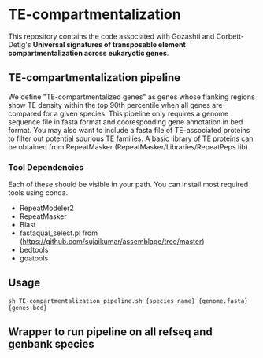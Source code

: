 # TE-compartmentalization

This repository contains the code associated with Gozashti and Corbett-Detig's **Universal signatures of transposable element compartmentalization across eukaryotic genes**. 

## TE-compartmentalization pipeline

We define "TE-compartmentalized genes" as genes whose flanking regions show TE density within the top 90th percentile when all genes are compared for a given species. This pipeline only requires a genome sequence file in fasta format and cooresponding gene annotation in bed format. You may also want to include a fasta file of TE-associated proteins to filter out potential spurious TE families. A basic library of TE proteins can be obtained from RepeatMasker (RepeatMasker/Libraries/RepeatPeps.lib).

### Tool Dependencies

Each of these should be visible in your path. You can install most required tools using conda.

* RepeatModeler2
* RepeatMasker
* Blast
* fastaqual_select.pl from (https://github.com/sujaikumar/assemblage/tree/master)
* bedtools
* goatools

## Usage

```
sh TE-compartmentalization_pipeline.sh {species_name} {genome.fasta} {genes.bed}
```

## Wrapper to run pipeline on all refseq and genbank species



